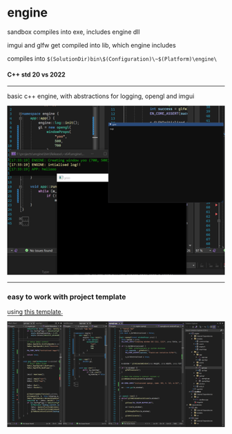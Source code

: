 # engine
<p> sandbox compiles into exe, includes engine dll </p>
<p> imgui and glfw get compiled into lib, which engine includes </p>

 compiles into ``` $(SolutionDir)bin\$(Configuration)\~$(Platform)\engine\ ```

<h4> C++ std 20 vs 2022 </h4>

--- 

<p> basic c++ engine, with abstractions for logging, opengl and imgui </p>

![example](https://github.com/quarzasiphix/screenshots/blob/main/engine-example.png)

--- 

<h3> easy to work with project template </h3>

<span style="border-bottom: 1px solid;">using <a href="https://github.com/quarzasiphix/template" style="display:inline; border-bottom: none;">this template</a>.</span>




<u></u>


![project](https://github.com/quarzasiphix/screenshots/blob/main/engine-proj.png)

